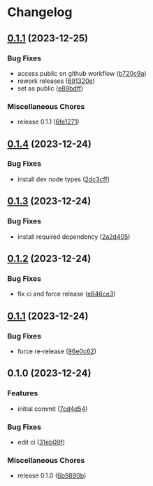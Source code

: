# Changelog

## [0.1.1](https://github.com/StouderIO/inertia-preact/compare/v0.1.4...v0.1.1) (2023-12-25)


### Bug Fixes

* access public on github workflow ([b720c9a](https://github.com/StouderIO/inertia-preact/commit/b720c9a0c1f65b6231ff1d0515de22286152961f))
* rework releases ([691320e](https://github.com/StouderIO/inertia-preact/commit/691320e855d44be5be741cd36180027916f97cc9))
* set as public ([e89bdff](https://github.com/StouderIO/inertia-preact/commit/e89bdffad3826e9332ec00c6fb431ff5413093f8))


### Miscellaneous Chores

* release 0.1.1 ([6fe1271](https://github.com/StouderIO/inertia-preact/commit/6fe1271d0123f3f4bd9b711ba81bb2e0bfd35b40))

## [0.1.4](https://github.com/StouderIO/inertia-preact/compare/v0.1.3...v0.1.4) (2023-12-24)


### Bug Fixes

* install dev node types ([2dc3cff](https://github.com/StouderIO/inertia-preact/commit/2dc3cff6520215ed686981d0374e1cc3d854c7ae))

## [0.1.3](https://github.com/StouderIO/inertia-preact/compare/v0.1.2...v0.1.3) (2023-12-24)


### Bug Fixes

* install required dependency ([2a2d405](https://github.com/StouderIO/inertia-preact/commit/2a2d405374e4cf9ced6b7eee5fe8cb6e29874842))

## [0.1.2](https://github.com/StouderIO/inertia-preact/compare/v0.1.1...v0.1.2) (2023-12-24)


### Bug Fixes

* fix ci and force release ([e846ce3](https://github.com/StouderIO/inertia-preact/commit/e846ce318285f894ff36f9cd1a553e23affd8fcf))

## [0.1.1](https://github.com/StouderIO/inertia-preact/compare/v0.1.0...v0.1.1) (2023-12-24)


### Bug Fixes

* force re-release ([96e0c62](https://github.com/StouderIO/inertia-preact/commit/96e0c62f98999815c5c3175dd7e636a790305198))

## 0.1.0 (2023-12-24)


### Features

* initial commit ([7cd4d54](https://github.com/StouderIO/inertia-preact/commit/7cd4d54078711c3ca62a5140ae5d35c9913a5232))


### Bug Fixes

* edit ci ([31eb09f](https://github.com/StouderIO/inertia-preact/commit/31eb09f2ff0637c840203e78a147af059c1bbc61))


### Miscellaneous Chores

* release 0.1.0 ([6b9890b](https://github.com/StouderIO/inertia-preact/commit/6b9890b90b4098df701c6f2f1c8adc615914f6e1))
